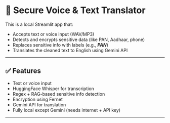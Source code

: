 # 🔐 Secure Voice & Text Translator

This is a local Streamlit app that:
- Accepts text or voice input (WAV/MP3)
- Detects and encrypts sensitive data (like PAN, Aadhaar, phone)
- Replaces sensitive info with labels (e.g., ***PAN***)
- Translates the cleaned text to English using Gemini API

---

## ✅ Features

- Text or voice input
- HuggingFace Whisper for transcription
- Regex + RAG-based sensitive info detection
- Encryption using Fernet
- Gemini API for translation
- Fully local except Gemini (needs internet + API key)

---

